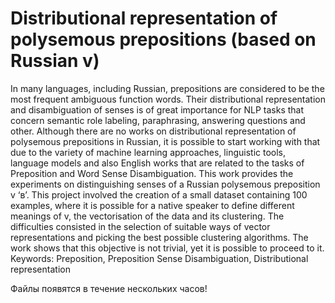 # Distributional representation of polysemous prepositions (based on Russian v)
In many languages, including Russian, prepositions are considered to be the most frequent ambiguous function words. Their distributional representation and disambiguation of senses is of great importance for NLP tasks that concern semantic role labeling, paraphrasing, answering questions and other. Although there are no works on distributional representation of polysemous prepositions in Russian, it is possible to start working with that due to the variety of machine learning approaches, linguistic tools, language models and also English works that are related to the tasks of Preposition and Word Sense Disambiguation. This work provides the experiments on distinguishing senses of a Russian polysemous preposition v ‘в’. This project involved the creation of a small dataset containing 100 examples, where it is possible for a native speaker to define different meanings of v, the vectorisation of the data and its clustering. The difficulties consisted in the selection of suitable ways of vector representations and picking the best possible clustering algorithms. The work shows that this objective is not trivial, yet it is possible to proceed to it. 
Keywords: Preposition, Preposition Sense Disambiguation, Distributional representation

Файлы появятся в течение нескольких часов!
